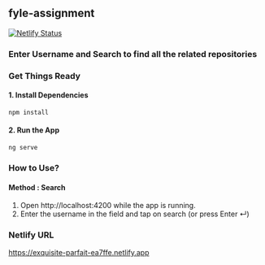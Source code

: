 ## fyle-assignment
[![Netlify Status](https://api.netlify.com/api/v1/badges/de212447-67e0-4e47-a653-2ddbfc8aa393/deploy-status)](https://app.netlify.com/sites/exquisite-parfait-ea7ffe/deploys)
### Enter Username and Search to find all the related repositories

### Get Things Ready

#### 1. Install Dependencies
    npm install

#### 2. Run the App
    ng serve

### How to Use?
#### Method : Search
1. Open http://localhost:4200 while the app is running.
2. Enter the username in the field and tap on search (or press Enter ↵)

### Netlify URL

https://exquisite-parfait-ea7ffe.netlify.app